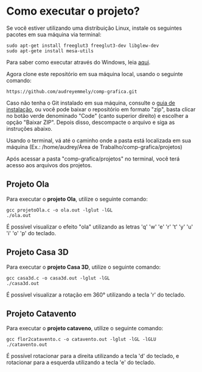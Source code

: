 # Como executar o projeto? 

Se você estiver utilizando uma distribuição Linux, instale os seguintes pacotes em sua máquina via terminal:
```
sudo apt-get install freeglut3 freeglut3-dev libglew-dev
sudo apt-gete install mesa-utils
```
Para saber como executar através do Windows, leia [aqui](https://github.com/valeriojr/monitoria-cg/blob/master/material/book.pdf).

Agora clone este repositório em sua máquina local, usando o seguinte comando:
```
https://github.com/audreyemmely/comp-grafica.git
```
Caso não tenha o Git instalado em sua máquina, consulte o [guia de instalação](https://git-scm.com/book/pt-br/v2/Come%C3%A7ando-Instalando-o-Git), ou você pode baixar o repositório em formato "zip", basta clicar no botão verde denominado "Code" (canto superior direito) e escolher a opção "Baixar ZIP". 
Depois disso, descompacte o arquivo e siga as instruções abaixo.

Usando o terminal, vá até o caminho onde a pasta está localizada em sua máquina (Ex.: /home/audrey/Área de Trabalho/comp-grafica/projetos)

Após acessar a pasta "comp-grafica/projetos" no terminal, você terá acesso aos arquivos dos projetos.

## Projeto Ola
Para executar o **projeto Ola**, utilize o seguinte comando: 
```
gcc projetoOla.c -o ola.out -lglut -lGL
./ola.out
```
É possível visualizar o efeito "ola" utilizando as letras 'q' 'w' 'e' 'r' 't' 'y' 'u' 'i' 'o' 'p' do teclado.

## Projeto Casa 3D
Para executar o **projeto Casa 3D**, utilize o seguinte comando: 
```
gcc casa3d.c -o casa3d.out -lglut -lGL
./casa3d.out
```
É possível visualizar a rotação em 360° utilizando a tecla 'r' do teclado.

## Projeto Catavento
Para executar o **projeto cataveno**, utilize o seguinte comando: 
```
gcc flor2catavento.c -o catavento.out -lglut -lGL -lGLU
./catavento.out
```
É possível rotacionar para a direita utilizando a tecla 'd' do teclado, e rotacionar para a esquerda utilizando a tecla 'e' do teclado.
